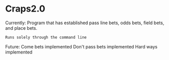 # Craps2.0

Currently:
  Program that has established pass line bets, odds bets, field bets, and place bets.
  
    Runs solely through the command line

Future:
  Come bets implemented
  Don't pass bets implemented
  Hard ways implemented
  

